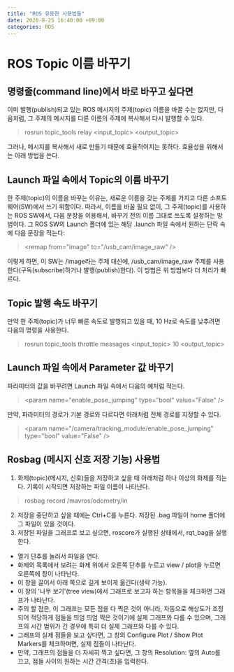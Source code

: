 ```yaml
---
title: "ROS 유용한 사용법들"
date: 2020-8-25 16:40:00 +09:00
categories: ROS
---
```


# ROS Topic 이름 바꾸기

## 명령줄(command line)에서 바로 바꾸고 싶다면
이미 발행(publish)되고 있는 ROS 메시지의 주제(topic) 이름을 바꿀 수는 없지만, 다음처럼, 그 주제의 메시지를 다른 이름의 주제에 복사해서 다시 발행할 수 있다.
> rosrun topic_tools relay &lt;input_topic&gt; &lt;output_topic&gt;   
   
그러나, 메시지를 복사해서 새로 만들기 때문에 효율적이지는 못하다. 효율성을 위해서는 아래 방법을 쓴다.

## Launch 파일 속에서 Topic의 이름 바꾸기
한 주제(topic)의 이름을 바꾸는 이유는, 새로운 이름을 갖는 주제를 가지고 다른 소프트웨어(SW)에서 쓰기 위함이다.
따라서, 이름을 바꿀 필요 없이, 그 주제(topic)를 사용하는 ROS SW에서, 다음 문장을 이용해서, 바꾸기 전의 이름 그대로 쓰도록 설정하는 방법이다.
그 ROS SW의 Launch 폴더에 있는 해당 .launch 파일 속에서 원하는 <node> 단락 속에 다음 문장을 적는다:
> &lt;remap from="image" to="/usb_cam/image_raw" /&gt;
   
이렇게 하면, 이 SW는 /image라는 주제 대신에, /usb_cam/image_raw 주제를 사용한다(구독(subscribe)하거나 발행(publish)한다). 이 방법은 위 방법보다 더 처리가 빠르다.

## Topic 발행 속도 바꾸기
만약 한 주제(topic)가 너무 빠른 속도로 발행되고 있을 때, 10 Hz로 속도를 낮추려면 다음의 명령을 사용한다.
> rosrun topic_tools throttle messages &lt;input_topic&gt; 10 &lt;output_topic&gt;

## Launch 파일 속에서 Parameter 값 바꾸기
파라미터의 값을 바꾸려면 Launch 파일 속에서 다음의 예처럼 적는다.
> &lt;param name="enable_pose_jumping" type="bool" value="False" /&gt;
   
만약, 파라미터의 경로가 기본 경로와 다르다면 아래처럼 전체 경로를 지정할 수 있다.
> &lt;param name="/camera/tracking_module/enable_pose_jumping" type="bool" value="False" /&gt;

## Rosbag (메시지 신호 저장 기능) 사용법
1. 화제(topic)(메시지, 신호)들을 저장하고 싶을 때 아래처럼 하나 이상의 화제를 적는다. 기록이 시작되면 저장하는 파일 이름이 나타난다.
> rosbag record /mavros/odometry/in
2. 저장을 중단하고 싶을 때에는 Ctrl+C를 누른다. 저장된 .bag 파일이 home 폴더에 그 파일이 있을 것이다.
3. 저장된 파일을 그래프로 보고 싶으면, roscore가 실행된 상태에서, rqt_bag을 실행한다.
- 열기 단추를 눌러서 파일을 연다.
- 화제의 목록에서 보려는 화제 위에서 오른쪽 단추를 누르고 view / plot을 누르면 오른쪽에 창이 나타난다.
- 이 창을 끌어서 아래 쪽으로 길게 보이게 옮긴다(생략 가능).
- 이 창의 '나무 보기'(tree view)에서 그래프로 보고자 하는 항목들을 체크하면 그래프가 나타난다.
- 주의 할 점은, 이 그래프는 모든 점을 다 찍은 것이 아니라, 자동으로 해상도가 조정되어 적당하게 점들을 띄엄 띄엄 찍은 것이기에 실제 그래프와 다를 수 있으며, 그래프의 시간 범위가 긴 경우에 특히 더 실제 그래프와 다를 수 있다.
- 그래프의 실제 점들을 보고 싶다면, 그 창의 Configure Plot / Show Plot Markers를 체크하며면, 실제 점들이 나타난다.
- 만약, 그래프의 점들을 더 자세히 찍고 싶다면, 그 창의 Resolution: 옆의 Auto를 끄고, 점들 사이의 원하는 시간 간격(초)을 입력한다. 

